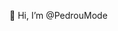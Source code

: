 👋 Hi, I’m @PedrouMode


<!---
PedrouMode/PedrouMode is a ✨ special ✨ repository because its `README.md` (this file) appears on your GitHub profile.
You can click the Preview link to take a look at your changes.
--->
